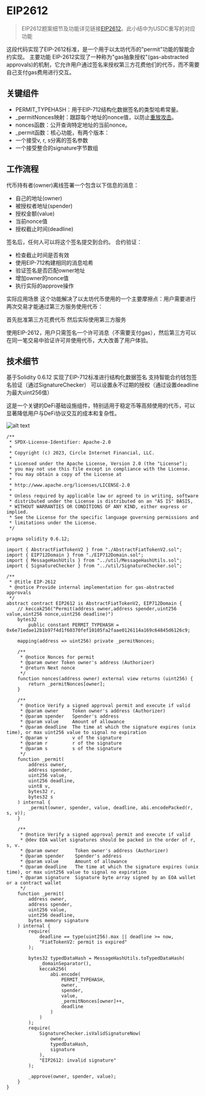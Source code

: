 # EIP2612
>EIP2612题案细节及功能详见链接[EIP2612](/src/BlockChain/Ethereum/ERC/ERC2612.md)。此小结中为USDC重写的对应功能

这段代码实现了EIP-2612标准，是一个用于以太坊代币的"permit"功能的智能合约实现。
主要功能
EIP-2612实现了一种称为"gas抽象授权"(gas-abstracted approvals)的机制，它允许用户通过签名来授权第三方花费他们的代币，而不需要自己支付gas费用进行交互。
## 关键组件

- PERMIT_TYPEHASH：用于EIP-712结构化数据签名的类型哈希常量。
- _permitNonces映射：跟踪每个地址的nonce值，以防止[重放攻击](https://zhuanlan.zhihu.com/p/163121813)。
- nonces函数：公开查询特定地址的当前nonce。
- _permit函数：核心功能，有两个版本：
- 一个接受v, r, s分离的签名参数
- 一个接受整合的signature字节数组



## 工作流程

代币持有者(owner)离线签署一个包含以下信息的消息：

- 自己的地址(owner)
- 被授权者地址(spender)
- 授权金额(value)
- 当前nonce值
- 授权截止时间(deadline)


签名后，任何人可以将这个签名提交到合约。
合约验证：

- 检查截止时间是否有效
- 使用EIP-712构建相同的消息哈希
- 验证签名是否匹配owner地址
- 增加owner的nonce值
- 执行实际的approve操作



实际应用场景
这个功能解决了以太坊代币使用的一个主要摩擦点：用户需要进行两次交易才能通过第三方服务使用代币：

首先批准第三方花费代币
然后实际使用第三方服务

使用EIP-2612，用户只需签名一个许可消息（不需要支付gas），然后第三方可以在同一笔交易中验证许可并使用代币，大大改善了用户体验。

## 技术细节

基于Solidity 0.6.12
实现了EIP-712标准进行结构化数据签名
支持智能合约钱包签名验证（通过SignatureChecker）
可以设置永不过期的授权（通过设置deadline为最大uint256值）

这是一个关键的DeFi基础设施组件，特别适用于稳定币等高频使用的代币，可以显著降低用户与DeFi协议交互的成本和复杂性。

![alt text](EIP2612.png)




```solidity
/**
 * SPDX-License-Identifier: Apache-2.0
 *
 * Copyright (c) 2023, Circle Internet Financial, LLC.
 *
 * Licensed under the Apache License, Version 2.0 (the "License");
 * you may not use this file except in compliance with the License.
 * You may obtain a copy of the License at
 *
 * http://www.apache.org/licenses/LICENSE-2.0
 *
 * Unless required by applicable law or agreed to in writing, software
 * distributed under the License is distributed on an "AS IS" BASIS,
 * WITHOUT WARRANTIES OR CONDITIONS OF ANY KIND, either express or implied.
 * See the License for the specific language governing permissions and
 * limitations under the License.
 */

pragma solidity 0.6.12;

import { AbstractFiatTokenV2 } from "./AbstractFiatTokenV2.sol";
import { EIP712Domain } from "./EIP712Domain.sol";
import { MessageHashUtils } from "../util/MessageHashUtils.sol";
import { SignatureChecker } from "../util/SignatureChecker.sol";

/**
 * @title EIP-2612
 * @notice Provide internal implementation for gas-abstracted approvals
 */
abstract contract EIP2612 is AbstractFiatTokenV2, EIP712Domain {
    // keccak256("Permit(address owner,address spender,uint256 value,uint256 nonce,uint256 deadline)")
    bytes32
        public constant PERMIT_TYPEHASH = 0x6e71edae12b1b97f4d1f60370fef10105fa2faae0126114a169c64845d6126c9;

    mapping(address => uint256) private _permitNonces;

    /**
     * @notice Nonces for permit
     * @param owner Token owner's address (Authorizer)
     * @return Next nonce
     */
    function nonces(address owner) external view returns (uint256) {
        return _permitNonces[owner];
    }

    /**
     * @notice Verify a signed approval permit and execute if valid
     * @param owner     Token owner's address (Authorizer)
     * @param spender   Spender's address
     * @param value     Amount of allowance
     * @param deadline  The time at which the signature expires (unix time), or max uint256 value to signal no expiration
     * @param v         v of the signature
     * @param r         r of the signature
     * @param s         s of the signature
     */
    function _permit(
        address owner,
        address spender,
        uint256 value,
        uint256 deadline,
        uint8 v,
        bytes32 r,
        bytes32 s
    ) internal {
        _permit(owner, spender, value, deadline, abi.encodePacked(r, s, v));
    }

    /**
     * @notice Verify a signed approval permit and execute if valid
     * @dev EOA wallet signatures should be packed in the order of r, s, v.
     * @param owner      Token owner's address (Authorizer)
     * @param spender    Spender's address
     * @param value      Amount of allowance
     * @param deadline   The time at which the signature expires (unix time), or max uint256 value to signal no expiration
     * @param signature  Signature byte array signed by an EOA wallet or a contract wallet
     */
    function _permit(
        address owner,
        address spender,
        uint256 value,
        uint256 deadline,
        bytes memory signature
    ) internal {
        require(
            deadline == type(uint256).max || deadline >= now,
            "FiatTokenV2: permit is expired"
        );

        bytes32 typedDataHash = MessageHashUtils.toTypedDataHash(
            _domainSeparator(),
            keccak256(
                abi.encode(
                    PERMIT_TYPEHASH,
                    owner,
                    spender,
                    value,
                    _permitNonces[owner]++,
                    deadline
                )
            )
        );
        require(
            SignatureChecker.isValidSignatureNow(
                owner,
                typedDataHash,
                signature
            ),
            "EIP2612: invalid signature"
        );

        _approve(owner, spender, value);
    }
}
```